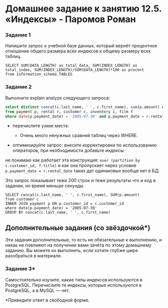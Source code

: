 # Домашнее задание к занятию 12.5. «Индексы» - Паромов Роман

### Задание 1

Напишите запрос к учебной базе данных, который вернёт процентное отношение общего размера всех индексов к общему размеру всех таблиц.

```
SELECT SUM(DATA_LENGTH) as total_data, SUM(INDEX_LENGTH) as total_index, SUM(INDEX_LENGTH)/SUM(DATA_LENGTH)*100 as procent
from information_schema.TABLES
```
### Задание 2

Выполните explain analyze следующего запроса:
```sql
select distinct concat(c.last_name, ' ', c.first_name), sum(p.amount) over (partition by c.customer_id, f.title)
from payment p, rental r, customer c, inventory i, film f
where date(p.payment_date) = '2005-07-30' and p.payment_date = r.rental_date and r.customer_id = c.customer_id and i.inventory_id = r.inventory_id
```
- перечислите узкие места:
  * Очень много ненужных сравней таблиц через WHERE.
  
- оптимизируйте запрос: внесите корректировки по использованию операторов, при необходимости добавьте индексы.

не понимаю как работает эта конструкция: ``` over (partition by c.customer_id, f.title) ``` и как она пропускает через условие ``` p.payment_date = r.rental_date ``` таких дат одинаковых вообще нет в БД.

Это запрос показывает теже 200 строк и теже результаты что и код в задании, но время меньше секунды.

```
SELECT concat(c.last_name, ' ', c.first_name), SUM(p.amount)
from customer c
INNER JOIN payment p ON p.customer_id = c.customer_id 
where date(p.payment_date) = '2005-07-30'
GROUP BY concat(c.last_name, ' ', c.first_name)
```

## Дополнительные задания (со звёздочкой*)
Эти задания дополнительные, то есть не обязательные к выполнению, и никак не повлияют на получение вами зачёта по этому домашнему заданию. Вы можете их выполнить, если хотите глубже шире разобраться в материале.

### Задание 3*

Самостоятельно изучите, какие типы индексов используются в PostgreSQL. Перечислите те индексы, которые используются в PostgreSQL, а в MySQL — нет.

*Приведите ответ в свободной форме.
